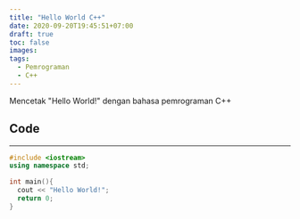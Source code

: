```yaml
---
title: "Hello World C++"
date: 2020-09-20T19:45:51+07:00
draft: true
toc: false
images:
tags: 
  - Pemrograman
  - C++
---
```


Mencetak "Hello World!" dengan bahasa pemrograman C++

## Code

---

```c++
#include <iostream>
using namespace std;

int main(){
  cout << "Hello World!";
  return 0;
}
```
